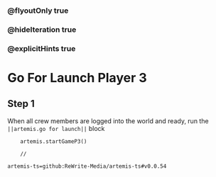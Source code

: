 ### @flyoutOnly true
### @hideIteration true
### @explicitHints true

# Go For Launch Player 3

## Step 1
When all crew members are logged into the world and ready, run the ``||artemis.go for launch||`` block

```ghost
    artemis.startGameP3()
```
```template
    //
```

```package
artemis-ts=github:ReWrite-Media/artemis-ts#v0.0.54
```